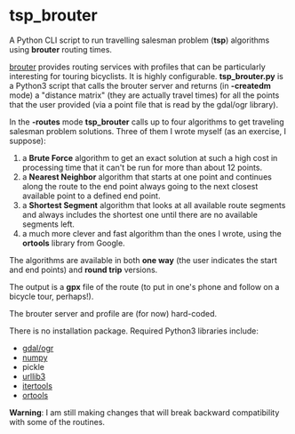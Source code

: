 # tsp_brouter
A Python CLI script to run travelling salesman problem (**tsp**) algorithms using **brouter** routing times.

[brouter](https://brouter.de/brouter-web/) provides routing services with profiles that can be particularly interesting for touring bicyclists.  It is highly configurable.  **tsp_brouter.py** is a Python3 script that calls the brouter server and returns (in **-createdm** mode) a "distance matrix" (they are actually travel times) for all the points that the user provided (via a point file that is read by the gdal/ogr library).  

In the **-routes** mode **tsp_brouter** calls up to four algorithms to get traveling salesman problem solutions.  Three of them I wrote myself (as an exercise, I suppose):

1. a **Brute Force** algorithm to get an exact solution at such a high cost in processing time that it can't be run for more than about 12 points.
2. a **Nearest Neighbor** algorithm that starts at one point and continues along the route to the end point always going to the next closest available point to a defined end point.
3. a **Shortest Segment** algorithm that looks at all available route segments and always includes the shortest one until there are no available segments left.
4. a much more clever and fast algorithm than the ones I wrote, using the **ortools** library from Google.

The algorithms are available in both **one way** (the user indicates the start and end points) and **round trip** versions.

The output is a **gpx** file of the route (to put in one's phone and follow on a bicycle tour, perhaps!).

The brouter server and profile are (for now) hard-coded.

There is no installation package.  Required Python3 libraries include:

- [gdal/ogr](https://pypi.org/project/GDAL/)
- [numpy](https://pypi.org/project/numpy/)
- pickle
- [urllib3](https://pypi.org/project/urllib3/)
- [itertools](https://docs.python.org/3/library/itertools.html)
- [ortools](https://developers.google.com/optimization/install/python)

**Warning**: I am still making changes that will break backward compatibility with some of the routines.
